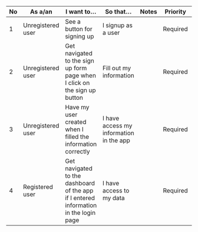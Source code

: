 | No   | As a/an           | I want to…                                                   | So that…                                | Notes | Priority | Status |
| ---- | ----------------- | ------------------------------------------------------------ | --------------------------------------- | ----- | -------- | ------ |
| 1    | Unregistered user | See a button for signing up                                  | I signup as a user                      |       | Required |        |
| 2    | Unregistered user | Get navigated to the sign up form page when I click on the sign up  button | Fill out my information                 |       | Required |        |
| 3    | Unregistered user | Have my user created when I filled the information correctly | I have access my information in the app |       | Required |        |
| 4    | Registered user   | Get navigated to the dashboard of the app if I entered information in  the login page | I have access to my data                |       | Required |        |

 

